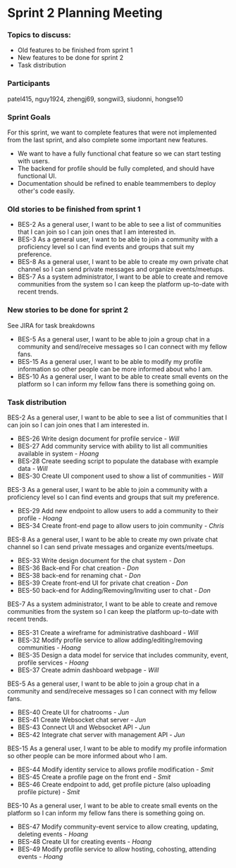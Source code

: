 # Sprint 2 Planning Meeting

### Topics to discuss:
* Old features to be finished from sprint 1
* New features to be done for sprint 2
* Task distribution

### Participants

patel415, nguy1924, zhengj69, songwil3, siudonni, hongse10

### Sprint Goals

For this sprint, we want to complete features that were not implemented from the last sprint, and also complete some important new features.

* We want to have a fully functional chat feature so we can start testing with users.
* The backend for profile should be fully completed, and should have functional UI.
* Documentation should be refined to enable teammembers to deploy other's code easily.

### Old stories to be finished from sprint 1

* BES-2 As a general user, I want to be able to see a list of communities that I can join so I can join ones that I am interested in.
* BES-3 As a general user, I want to be able to join a community with a proficiency level so I can find events and groups that suit my preference.
* BES-8 As a general user, I want to be able to create my own private chat channel so I can send private messages and organize events/meetups.
* BES-7 As a system administrator, I want to be able to create and remove communities from the system so I can keep the platform up-to-date with recent trends.


### New stories to be done for sprint 2

See JIRA for task breakdowns

* BES-5 As a general user, I want to be able to join a group chat in a community and send/receive messages so I can connect with my fellow fans.
* BES-15 As a general user, I want to be able to modify my profile information so other people can be more informed about who I am.
* BES-10 As a general user, I want to be able to create small events on the platform so I can inform my fellow fans there is something going on.


### Task distribution

BES-2 As a general user, I want to be able to see a list of communities that I can join so I can join ones that I am interested in.

* BES-26 Write design document for profile service - *Will*
* BES-27 Add community service with ability to list all communities available in system - *Hoang*
* BES-28 Create seeding script to populate the database with example data - *Will*
* BES-30 Create UI component used to show a list of communities - *Will*

BES-3 As a general user, I want to be able to join a community with a proficiency level so I can find events and groups that suit my preference.

* BES-29 Add new endpoint to allow users to add a community to their profile - *Hoang*
* BES-34 Create front-end page to allow users to join community - *Chris*

BES-8 As a general user, I want to be able to create my own private chat channel so I can send private messages and organize events/meetups.

* BES-33 Write design document for the chat system - *Don*
* BES-36 Back-end For chat creation - *Don*
* BES-38 back-end for renaming chat - *Don*
* BES-39 Create front-end UI for private chat creation - *Don*
* BES-50 back-end for Adding/Removing/Inviting user to chat - *Don*

BES-7 As a system administrator, I want to be able to create and remove communities from the system so I can keep the platform up-to-date with recent trends.

* BES-31 Create a wireframe for administrative dashboard - *Will*
* BES-32 Modify profile service to allow adding/editing/removing communities - *Hoang*
* BES-35 Design a data model for service that includes community, event, profile services - *Hoang*
* BES-37 Create admin dashboard webpage - *Will*

BES-5 As a general user, I want to be able to join a group chat in a community and send/receive messages so I can connect with my fellow fans.

* BES-40 Create UI for chatrooms - *Jun*
* BES-41 Create Websocket chat server - *Jun*
* BES-43 Connect UI and Websocket API - *Jun*
* BES-42 Integrate chat server with management API - *Jun*

BES-15 As a general user, I want to be able to modify my profile information so other people can be more informed about who I am.

* BES-44 Modify identity service to allows profile modification - *Smit*
* BES-45 Create a profile page on the front end - *Smit*
* BES-46 Create endpoint to add, get profile picture (also uploading profile picture) - *Smit*

BES-10 As a general user, I want to be able to create small events on the platform so I can inform my fellow fans there is something going on.

* BES-47 Modify community-event service to allow creating, updating, deleting events - *Hoang*
* BES-48 Create UI for creating events - *Hoang*
* BES-49 Modify profile service to allow hosting, cohosting, attending events - *Hoang*
